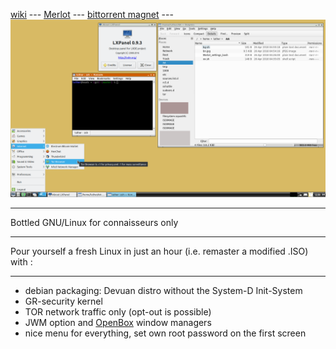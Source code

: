 [wiki](https://github.com/sigoa/Merlot/wiki) --- [Merlot](https://sigoa.github.io/Merlot/) ---  [bittorrent magnet](magnet:?xt=urn:btih:99a7c112a30a75a7c41d213aabde1e455559319c&dn=Merlot&tr=udp%3a%2f%2ftracker.leechers-paradise.org%3a6969&tr=udp%3a%2f%2ftracker.coppersurfer.tk%3a6969)  ---  ![screen shot LXDE and KDE mix](https://github.com/sigoa/Merlot/blob/master/_modifications/ssMerlot_v4_1s.png)


***

Bottled GNU/Linux for connaisseurs only

***

Pour yourself a fresh Linux in just an hour (i.e. remaster a modified .ISO) with :

***

 * debian packaging: Devuan distro without the System-D Init-System
 * GR-security kernel
 * TOR network traffic only (opt-out is possible)
 * JWM option and [OpenBox](https://wiki.archlinux.org/index.php/Openbox) window managers
 * nice menu for everything, set own root password on the first screen
